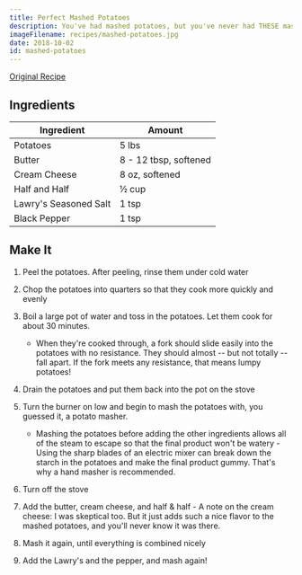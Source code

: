 ```yaml
---
title: Perfect Mashed Potatoes
description: You've had mashed potatoes, but you've never had THESE mashed potatoes
imageFilename: recipes/mashed-potatoes.jpg
date: 2018-10-02
id: mashed-potatoes
---
```


[Original Recipe](http://thepioneerwoman.com/cooking/delicious_creamy_mashed_potatoes/)

## Ingredients

| Ingredient            | Amount                |
| --------------------- | --------------------- |
| Potatoes              | 5 lbs                 |
| Butter                | 8 - 12 tbsp, softened |
| Cream Cheese          | 8 oz, softened        |
| Half and Half         | ½ cup                 |
| Lawry's Seasoned Salt | 1 tsp                 |
| Black Pepper          | 1 tsp                 |

## Make It

1. Peel the potatoes. After peeling, rinse them under cold water
1. Chop the potatoes into quarters so that they cook more quickly and evenly
1. Boil a large pot of water and toss in the potatoes. Let them cook for about 30 minutes.

   - When they're cooked through, a fork should slide easily into the potatoes with no resistance. They should almost -- but not totally -- fall apart. If the fork meets any resistance, that means lumpy potatoes!

1. Drain the potatoes and put them back into the pot on the stove
1. Turn the burner on low and begin to mash the potatoes with, you guessed it, a potato masher.

   - Mashing the potatoes before adding the other ingredients allows all of the steam to escape so that the final product won't be watery - Using the sharp blades of an electric mixer can break down the starch in the potatoes and make the final product gummy. That's why a hand masher is recommended.

1. Turn off the stove
1. Add the butter, cream cheese, and half & half - A note on the cream cheese: I was skeptical too. But it just adds such a nice flavor to the mashed potatoes, and you'll never know it was there.
1. Mash it again, until everything is combined nicely
1. Add the Lawry's and the pepper, and mash again!

